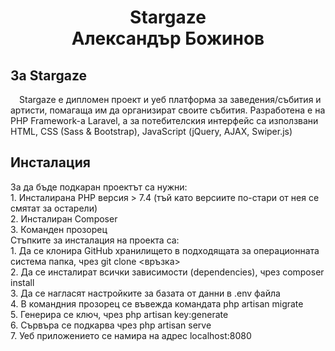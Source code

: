 <h1 align="center">Stargaze</br>Александър Божинов</h1>

## За Stargaze
&emsp;Stargaze е дипломен проект и уеб платформа за заведения/събития и артисти, помагаща им да организират своите събития. Разработена е на PHP Framework-a Laravel, а за потебителския интерфейс са използвани HTML, CSS (Sass & Bootstrap), JavaScript (jQuery, AJAX, Swiper.js)

## Инсталация
За да бъде подкаран проектът са нужни:
&emsp;</br>1. Инсталирана PHP версия > 7.4 (тъй като версиите по-стари от нея се смятат за остарели)
&emsp;</br>2. Инсталиран Composer
&emsp;</br>3. Команден прозорец</br>
Стъпките за инсталация на проекта са:
&emsp;</br>1. Да се клонира GitHub хранилището в подходящата за операционната система папка, чрез git clone <връзка> 
&emsp;</br>2. Да се инсталират всички зависимости (dependencies), чрез composer install
&emsp;</br>3. Да се нагласят настройките за базата от данни в .env файла
&emsp;</br>4. В командния прозорец се въвежда командата php artisan migrate
&emsp;</br>5. Генерира се ключ, чрез php artisan key:generate
&emsp;</br>6. Сървъра се подкарва чрез php artisan serve
&emsp;</br>7. Уеб приложението се намира на адрес localhost:8080
